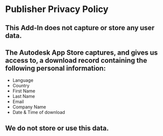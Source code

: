 # Publisher Privacy Policy

## This Add-In does not capture or store any user data.

## The Autodesk App Store captures, and gives us access to, a download record containing the following personal information:
- Language
- Country
- First Name
- Last Name
- Email
- Company Name
- Date &	Time of download

## We do not store or use this data.
